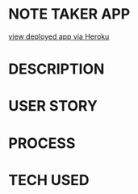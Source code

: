 # NOTE TAKER APP
[view deployed app via Heroku](https://lit-beach-94667.herokuapp.com/)

# DESCRIPTION

# USER STORY

# PROCESS

# TECH USED

# 